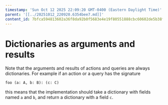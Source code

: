 ```yaml
---
timestamp: 'Sun Oct 12 2025 22:09:20 GMT-0400 (Eastern Daylight Time)'
parent: '[[../20251012_220920.6354bee7.md]]'
content_id: 7bfca594813602a36f8da92b0f5683e4e19f80551888cbc60602de5b38f65b4a
---
```


# Dictionaries as arguments and results

Note that the arguments and results of actions and queries are always dictionaries. For example if an action or a query has the signature

```
foo (a: A, b: B): (c: C)
```

this means that the implementation should take a dictionary with fields named `a` and `b`, and return a dictionary with a field `c`.
